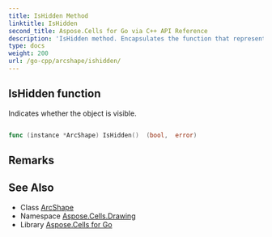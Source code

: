 ```yaml
---
title: IsHidden Method 
linktitle: IsHidden
second_title: Aspose.Cells for Go via C++ API Reference
description: 'IsHidden method. Encapsulates the function that represents ishidden in Go.'
type: docs
weight: 200
url: /go-cpp/arcshape/ishidden/
---
```


## IsHidden function

Indicates whether the object is visible.

```go

func (instance *ArcShape) IsHidden()  (bool,  error) 

```

## Remarks


## See Also

* Class [ArcShape](../)
* Namespace [Aspose.Cells.Drawing](../../)
* Library [Aspose.Cells for Go](../../../)
